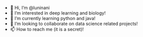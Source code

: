 - 👋 Hi, I’m @luninani
- 👀 I’m interested in deep learning and biology!
- 🌱 I’m currently learning python and java!
- 💞️ I’m looking to collaborate on data science related projects!
- 📫 How to reach me (it is a secret)!

<!---
luninani/luninani is a ✨ special ✨ repository because its `README.md` (this file) appears on your GitHub profile.
You can click the Preview link to take a look at your changes.
--->
